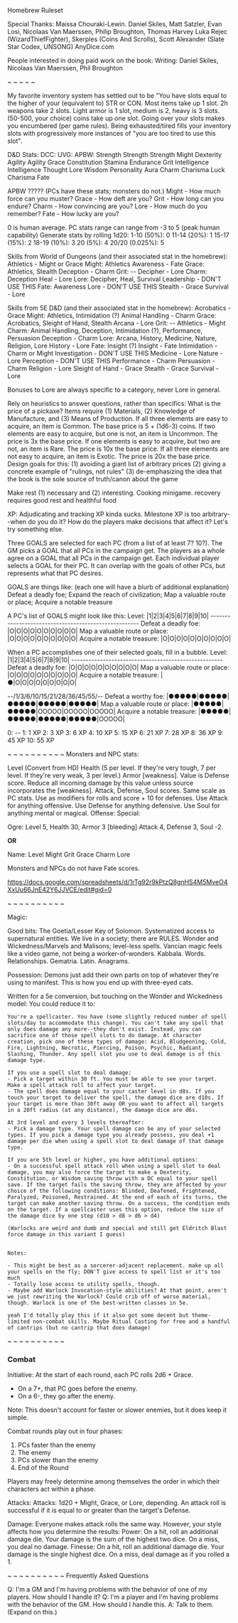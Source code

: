 Homebrew Ruleset

Special Thanks:
	Maissa Chouraki-Lewin. 
	Daniel Skiles, Matt Satzler, Evan Losi, Nicolaas Van Maerssen, Philip Broughton, Thomas Harvey
	Luka Rejec (WizardThiefFighter), Skerples (Coins And Scrolls), Scott Alexander (Slate Star Codex, UNSONG)
	AnyDice.com

People interested in doing paid work on the book:
	Writing: Daniel Skiles, Nicolaas Van Maerssen, Phil Broughton


~ ~ ~ ~ ~

My favorite inventory system has settled out to be "You have slots equal to the higher of your (equivalent to) STR or CON. Most items take up 1 slot. 2h weapons take 2 slots. Light armor is 1 slot, medium is 2, heavy is 3 slots. (50-500, your choice) coins take up one slot. Going over your slots makes you encumbered (per game rules). Being exhausted/tired fills your inventory slots with progressively more instances of "you are too tired to use this slot".

D&D Stats:		DCC:			UVG:		APBW:
Strength		Strength		Strength	Might
Dexterity		Agility			Agility		Grace
Constitution	Stamina			Endurance	Grit
Intelligence	Intelligence	Thought		Lore
Wisdom			Personality		Aura		Charm
Charisma		Luck			Charisma	Fate

APBW ????? (PCs have these stats; monsters do not.)
	Might	- How much force can you muster?
	Grace	- How deft are you?
	Grit	- How long can you endure?
	Charm	- How convincing are you?
	Lore	- How much do you remember?
	Fate	- How lucky are you?

0 is human average. PC stats range can range from -3 to 5 (peak human capability)
Generate stats by rolling 1d20: 
	1-10 (50%): 0
	11-14 (20%): 1
	15-17 (15%): 2
	18-19 (10%): 3
	20 (5%): 4
	20/20 (0.025%): 5

Skills from World of Dungeons (and their associated stat in the homebrew): 
	Athletics - Might or Grace		Might: Athletics
	Awareness - Fate 				Grace: Athletics, Stealth
	Deception - Charm 				Grit: --
	Decipher - Lore					Charm: Deception
	Heal - Lore						Lore: Decipher, Heal, Survival
	Leadership - DON'T USE THIS 	Fate: Awareness
	Lore - DON'T USE THIS
	Stealth - Grace
	Survival - Lore

Skills from 5E D&D (and their associated stat in the homebrew):
	Acrobatics - Grace					Might: Athletics, Intimidation (?)
	Animal Handling - Charm				Grace: Acrobatics, Sleight of Hand, Stealth
	Arcana - Lore						Grit: --
	Athletics - Might					Charm: Animal Handling, Deception, Intimidation (?), Performance, Persuasion
	Deception - Charm					Lore: Arcana, History, Medicine, Nature, Religion, Lore
	History - Lore						Fate: Insight (?)
	Insight - Fate
	Intimidation - Charm or Might
	Investigation - DON'T USE THIS
	Medicine - Lore
	Nature - Lore
	Perception - DON'T USE THIS
	Performance - Charm
	Persuasion - Charm
	Religion - Lore
	Sleight of Hand - Grace
	Stealth - Grace
	Survival - Lore

Bonuses to Lore are always specific to a category, never Lore in general.

Rely on heuristics to answer questions, rather than specifics: 
What is the price of a pickaxe?
	Items require (1) Materials, (2) Knowledge of Manufacture, and (3) Means of Production.
		If all three elements are easy to acquire, an item is Common. The base price is 5 + (1d6-3) coins.
		If two elements are easy to acquire, but one is not, an item is Uncommon. The price is 3x the base price.
		If one elements is easy to acquire, but two are not, an item is Rare. The price is 10x the base price.
		If all three elements are not easy to acquire, an item is Exotic. The price is 20x the base price.
Design goals for this: 
	(1) avoiding a giant list of arbitrary prices
	(2) giving a concrete example of "rulings, not rules" 
	(3) de-emphasizing the idea that the book is the sole source of truth/canon about the game



Make rest (1) necessary and (2) interesting. Cooking minigame. 
	recovery requires good rest and healthful food



XP: 
Adjudicating and tracking XP kinda sucks. Milestone XP is too arbitrary--when do you do it? How do the players make decisions that affect it? Let's try something else.

Three GOALS are selected for each PC (from a list of at least 7? 10?).
	The GM picks a GOAL that all PCs in the campaign get.
	The players as a whole agree on a GOAL that all PCs in the campaign get.
	Each individual player selects a GOAL for their PC. It can overlap with the goals of other PCs, but represents what that PC desires.

GOALS are things like: (each one will have a blurb of additional explanation)
	Defeat a deadly foe; Expand the reach of civilization; Map a valuable route or place; Acquire a notable treasure

A PC's list of GOALS might look like this: 
	Level:							|1|2|3|4|5|6|7|8|9|10|
	-----------------------------------------------------
	Defeat a deadly foe: 			|O|O|O|O|O|O|O|O|O|O|
	Map a valuable route or place: 	|O|O|O|O|O|O|O|O|O|O|
	Acquire a notable treasure: 	|O|O|O|O|O|O|O|O|O|O|

When a PC accomplishes one of their selected goals, fill in a bubble.
	Level:							|1|2|3|4|5|6|7|8|9|10|
	-----------------------------------------------------
	Defeat a deadly foe: 			|O|O|O|O|O|O|O|O|O|O|
	Map a valuable route or place: 	|O|O|O|O|O|O|O|O|O|O|
	Acquire a notable treasure: 	|●|O|O|O|O|O|O|O|O|O|


--/1/3/6/10/15/21/28/36/45/55/--
Defeat a worthy foe: 			|●●●●●|●●●●●|●●●●●|●●●●●|●●●●●|
Map a valuable route or place:	|●●●●●|●●●●●|OOOOO|OOOOO|OOOOO|
Acquire a notable treasure:		|●●●●●|●●●●●|●●●●●|●●●●●|OOOOO|

0: --
1: 1 XP
2: 3 XP
3: 6 XP
4: 10 XP
5: 15 XP
6: 21 XP
7: 28 XP
8: 36 XP
9: 45 XP
10: 55 XP

~ ~ ~ ~ ~ ~ ~ ~ ~ ~ 
Monsters and NPC stats:

Level (Convert from HD)
Health (5 per level. If they're very tough, 7 per level. If they're very weak, 3 per level.)
Armor [weakness]. Value is Defense score. Reduce all incoming damage by this value unless source incorporates the [weakness].
Attack, Defense, Soul scores. Same scale as PC stats. Use as modifiers for rolls and score + 10 for defenses.
	Use Attack for anything offensive. Use Defense for anything defensive. Use Soul for anything mental or magical.
Offense: 
Special: 

Ogre: Level 5, Health 30, Armor 3 [bleeding]
Attack 4, Defense 3, Soul -2.

**OR**

Name: 
Level
Might
Grit
Grace
Charm
Lore

Monsters and NPCs do not have Fate scores.

https://docs.google.com/spreadsheets/d/1rTg92r9kPtzQ8gnHS4M5MveO4XxUu66JnE42Y6JJVCE/edit#gid=0

~ ~ ~ ~ ~ ~ ~ ~ ~ ~ 

Magic:

Good bits:
	The Goetia/Lesser Key of Solomon. Systematized access to supernatural entities. We live in a society; there are RULES.
	Wonder and Wickedness/Marvels and Malisons; level-less spells. Vancian magic feels like a video game, not being a worker-of-wonders.
	Kabbala. Words. Relationships. Gematria. Latin. Anagrams.

Possession: Demons just add their own parts on top of whatever they're using to manifest. This is how you end up with three-eyed cats.


Written for a 5e conversion, but touching on the Wonder and Wickedness model: 
	You could reduce it to:

	You're a spellcaster. You have (some slightly reduced number of spell slots/day to accommodate this change). You can't take any spell that only does damage any more--they don't exist. Instead, you can sacrifice one of those spell slots to do damage. At character creation, pick one of these types of damage: Acid, Bludgeoning, Cold, Fire, Lightning, Necrotic, Piercing, Poison, Psychic, Radiant, Slashing, Thunder. Any spell slot you use to deal damage is of this damage type.

	If you use a spell slot to deal damage:
	- Pick a target within 30 ft. You must be able to see your target. Make a spell attack roll to affect your target.
	- The spell does damage equal to your caster level in d8s. If you touch your target to deliver the spell, the damage dice are d10s. If your target is more than 30ft away OR you want to affect all targets in a 20ft radius (at any distance), the damage dice are d6s.

	At 3rd level and every 3 levels thereafter:
	- Pick a damage type. Your spell damage can be any of your selected types. If you pick a damage type you already possess, you deal +1 damage per die when using a spell slot to deal damage of that damage type.

	If you are 5th level or higher, you have additional options:
	- On a successful spell attack roll when using a spell slot to deal damage, you may also force the target to make a Dexterity, Constitution, or Wisdom saving throw with a DC equal to your spell save. If the target fails the saving throw, they are affected by your choice of the following conditions: Blinded, Deafened, Frightened, Paralyzed, Poisoned, Restrained. At the end of each of its turns, the target can make another saving throw. On a success, the condition ends on the target. If a spellcaster uses this option, reduce the size of the damage dice by one step (d10 > d8 > d6 > d4)

	(Warlocks are weird and dumb and special and still get Eldritch Blast force damage in this variant I guess)


	Notes: 

	- This might be best as a sorcerer-adjacent replacement. make up all your spells on the fly; DON'T give access to spell list or it's too much
	- Totally lose access to utility spells, though. 
	- Maybe add Warlock Invocation-style abilities? At that point, aren't we just rewriting the Warlock? Could crib off of worse material, though. Warlock is one of the best-written classes in 5e.

	yeah I'd totally play this if it also got some decent but theme-limited non-combat skills. Maybe Ritual Casting for free and a handful of cantrips (but no cantrip that does damage)

~ ~ ~ ~ ~ ~ ~ ~ ~ ~
### Combat

Initiative: 
At the start of each round, each PC rolls 2d6 + Grace.
- On a 7+, that PC goes before the enemy. 
- On a 6-, they go after the enemy.

Note: This doesn't account for faster or slower enemies, but it does keep it simple.

Combat rounds play out in four phases:
1. PCs faster than the enemy
2. The enemy
3. PCs slower than the enemy
4. End of the Round

Players may freely determine among themselves the order in which their characters act within a phase.



Attacks:
	Attacks: 1d20 + Might, Grace, or Lore, depending. An attack roll is successful if it is equal to or greater than the target's Defense.

Damage:
	Everyone makes attack rolls the same way. However, your style affects how you determine the results:
		Power: On a hit, roll an additional damage die. Your damage is the sum of the highest two dice. On a miss, you deal no damage.
		Finesse: On a hit, roll an additional damage die. Your damage is the single highest dice. On a miss, deal damage as if you rolled a 1.


~ ~ ~ ~ ~ ~ ~ ~ ~ ~
Frequently Asked Questions

Q: I'm a GM and I'm having problems with the behavior of one of my players. How should I handle it?
Q: I'm a player and I'm having problems with the behavior of the GM. How should I handle this.
A: Talk to them. (Expand on this.)